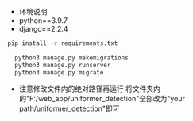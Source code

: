 - 环境说明
- python==3.9.7 
- django==2.2.4

```bash
pip install -r requirements.txt
```

```bash
  python3 manage.py makemigrations 
  python3 manage.py runserver
  python3 manage.py migrate
```

- 注意修改文件内的绝对路径再运行  将文件夹内的"F:/web_app/uniformer_detection"全部改为"your path/uniformer_detection"即可